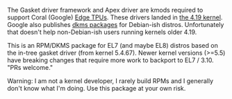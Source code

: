 The Gasket driver framework and Apex driver are kmods required to support Coral (Google) [Edge TPUs](https://coral.ai/). These drivers landed in [the 4.19 kernel](https://git.kernel.org/pub/scm/linux/kernel/git/torvalds/linux.git/commit/?id=9a69f5087ccc20bb411025decab455836df04168). Google also publishes [dkms packages](https://coral.googlesource.com/gasket-dkms-debian/) for Debian-ish distros. Unfortunately that doesn't help non-Debian-ish users running kernels older 4.19.

This is an RPM/DKMS package for EL7 (and maybe EL8) distros based on the in-tree gasket driver (from kernel 5.4.67). Newer kernel versions (>=5.5) have breaking changes that require more work to backport to EL7 / 3.10. "PRs welcome."

Warning: I am not a kernel developer, I rarely build RPMs and I generally don't know what I'm doing. Use this package at your own risk.
